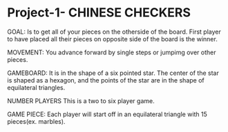 # Project-1- CHINESE CHECKERS

GOAL:  Is to get all of your pieces on the otherside of the board.  First player to have
placed all their pieces on opposite side of the board is the winner.

MOVEMENT:  You advance forward by single steps or jumpimg over other pieces.

GAMEBOARD:  It is in the shape of a six pointed star.  The center of the star is shaped as a hexagon, and the points of the star are in the shape of equilateral triangles.  

NUMBER PLAYERS This is a two to six player game. 

GAME PIECE:  Each player will start off in an equilateral triangle with 15 pieces(ex. marbles).  